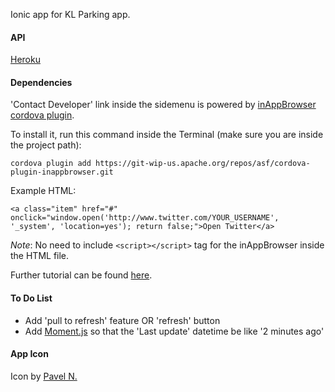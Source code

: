 Ionic app for KL Parking app.

#### API

[Heroku](http://kl-parking-spots.herokuapp.com/)

#### Dependencies

'Contact Developer' link inside the sidemenu is powered by [inAppBrowser cordova plugin](http://cordova.apache.org/docs/en/3.0.0/cordova_inappbrowser_inappbrowser.md.html).

To install it, run this command inside the Terminal (make sure you are inside the project path):

`cordova plugin add https://git-wip-us.apache.org/repos/asf/cordova-plugin-inappbrowser.git`

Example HTML:

`<a class="item" href="#" onclick="window.open('http://www.twitter.com/YOUR_USERNAME', '_system', 'location=yes'); return false;">Open Twitter</a>`

*Note*: No need to include `<script></script>` tag for the inAppBrowser inside the HTML file.

Further tutorial can be found [here](https://blog.nraboy.com/2014/07/launch-external-urls-ionicframework/).

#### To Do List

- Add 'pull to refresh' feature OR 'refresh' button
- Add [Moment.js](http://momentjs.com/) so that the 'Last update' datetime be like '2 minutes ago'

#### App Icon

Icon by [Pavel N.](https://thenounproject.com/term/parking/132839)
